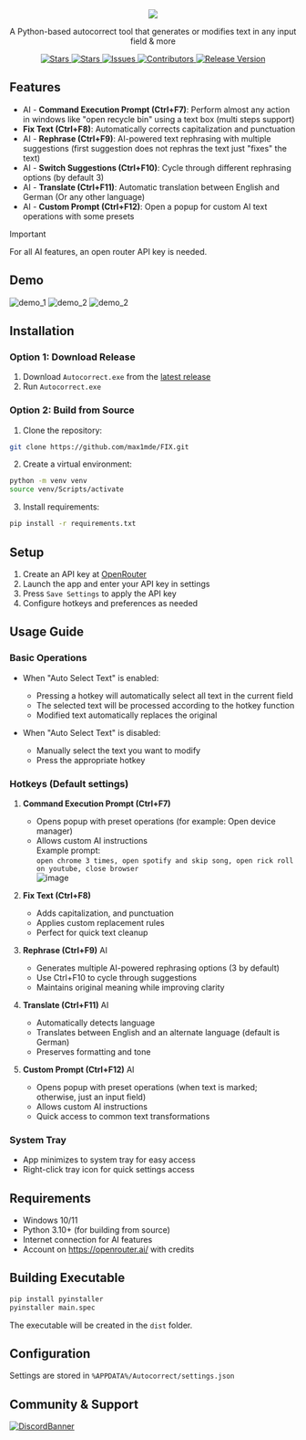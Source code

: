 <div align="center">
  <img src="https://github.com/user-attachments/assets/434cb205-95bd-4dbb-bfa7-1d390afc4f72">
  <p>A Python-based autocorrect tool that generates or modifies text in any input field & more</p>
  <p>
    <a href="https://github.com/max1mde/FIX/stargazers">
      <img src="https://img.shields.io/github/stars/max1mde/FIX.svg" alt="Stars">
    </a>
    <a href="https://github.com/max1mde/FIX/forks">
      <img src="https://img.shields.io/github/forks/max1mde/FIX.svg" alt="Stars">
    </a>
    <a href="https://github.com/max1mde/FIX/issues">
      <img src="https://img.shields.io/github/issues/max1mde/FIX.svg" alt="Issues">
    </a>
    <a href="https://github.com/max1mde/FIX/contributors">
      <img src="https://img.shields.io/github/contributors/max1mde/FIX.svg" alt="Contributors">
    </a>
    <a href="https://github.com/max1mde/FIX/releases">
      <img src="https://img.shields.io/github/release/max1mde/FIX.svg" alt="Release Version">
    </a>
  </p>
</div>

## Features
- AI - **Command Execution Prompt (Ctrl+F7)**: Perform almost any action in windows like "open recycle bin" using a text box (multi steps support)
- **Fix Text (Ctrl+F8)**: Automatically corrects capitalization and punctuation
- AI - **Rephrase (Ctrl+F9)**: AI-powered text rephrasing with multiple suggestions (first suggestion does not rephras the text just "fixes" the text)
- AI - **Switch Suggestions (Ctrl+F10)**: Cycle through different rephrasing options (by default 3)
- AI - **Translate (Ctrl+F11)**: Automatic translation between English and German (Or any other language)
- AI - **Custom Prompt (Ctrl+F12)**: Open a popup for custom AI text operations with some presets

> [!IMPORTANT]  
> For all AI features, an open router API key is needed.

## Demo
![demo_1](demos/fix_demo_1.gif)
![demo_2](demos/fix_demo_2.gif)
![demo_2](demos/fix_demo_3.gif)

## Installation

### Option 1: Download Release
1. Download `Autocorrect.exe` from the [latest release](https://github.com/max1mde/FIX/releases/latest)
2. Run `Autocorrect.exe`

### Option 2: Build from Source
1. Clone the repository:
```bash
git clone https://github.com/max1mde/FIX.git
```

2. Create a virtual environment:
```bash
python -m venv venv
source venv/Scripts/activate
```

3. Install requirements:
```bash
pip install -r requirements.txt
```

## Setup

1. Create an API key at [OpenRouter](https://openrouter.ai/)
2. Launch the app and enter your API key in settings
3. Press `Save Settings` to apply the API key
4. Configure hotkeys and preferences as needed

## Usage Guide

### Basic Operations
- When "Auto Select Text" is enabled:
  - Pressing a hotkey will automatically select all text in the current field
  - The selected text will be processed according to the hotkey function
  - Modified text automatically replaces the original

- When "Auto Select Text" is disabled:
  - Manually select the text you want to modify
  - Press the appropriate hotkey

### Hotkeys (Default settings)
1. **Command Execution Prompt (Ctrl+F7)**
   - Opens popup with preset operations (for example: Open device manager)
   - Allows custom AI instructions  
Example prompt:  
`open chrome 3 times, open spotify and skip song, open rick roll on youtube, close browser`  
![image](https://github.com/user-attachments/assets/fa3d0599-bbc5-48bb-b53d-900a756bcbc7)  


1. **Fix Text (Ctrl+F8)**
   - Adds capitalization, and punctuation
   - Applies custom replacement rules
   - Perfect for quick text cleanup

2. **Rephrase (Ctrl+F9)** AI
   - Generates multiple AI-powered rephrasing options (3 by default)
   - Use Ctrl+F10 to cycle through suggestions
   - Maintains original meaning while improving clarity

3. **Translate (Ctrl+F11)** AI
   - Automatically detects language
   - Translates between English and an alternate language (default is German)
   - Preserves formatting and tone

4. **Custom Prompt (Ctrl+F12)** AI
   - Opens popup with preset operations (when text is marked; otherwise, just an input field)
   - Allows custom AI instructions
   - Quick access to common text transformations

### System Tray
- App minimizes to system tray for easy access
- Right-click tray icon for quick settings access

## Requirements
- Windows 10/11
- Python 3.10+ (for building from source)
- Internet connection for AI features
- Account on https://openrouter.ai/ with credits

## Building Executable
```bash
pip install pyinstaller
pyinstaller main.spec
```
The executable will be created in the `dist` folder.

## Configuration
Settings are stored in `%APPDATA%/Autocorrect/settings.json`

## Community & Support
[![DiscordBanner](https://invidget.switchblade.xyz/2UTkYj26B4)](https://discord.gg/2UTkYj26B4)
